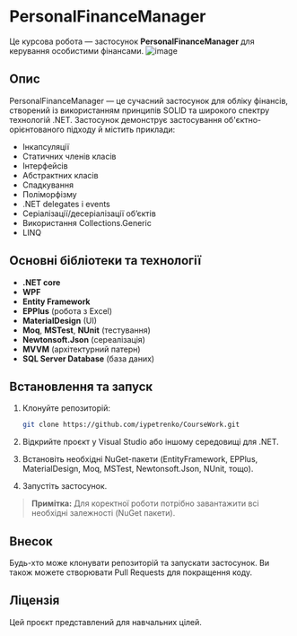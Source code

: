 # PersonalFinanceManager

Це курсова робота — застосунок **PersonalFinanceManager** для керування особистими фінансами.
          ![image](https://github.com/user-attachments/assets/331a39a3-8292-4c0b-985d-f707c8dd6e48)

## Опис

PersonalFinanceManager — це сучасний застосунок для обліку фінансів, створений із використанням принципів SOLID та широкого спектру технологій .NET. Застосунок демонструє застосування об'єктно-орієнтованого підходу й містить приклади:

- Інкапсуляції
- Статичних членів класів
- Інтерфейсів
- Абстрактних класів
- Спадкування
- Поліморфізму
- .NET delegates і events
- Серіалізації/десеріалізації об’єктів
- Використання Collections.Generic
- LINQ

## Основні бібліотеки та технології

- **.NET core**
- **WPF**
- **Entity Framework**
- **EPPlus** (робота з Excel)
- **MaterialDesign** (UI)
- **Moq**, **MSTest**, **NUnit** (тестування)
- **Newtonsoft.Json** (сереалізація)
- **MVVM** (архітектурний патерн)
- **SQL Server Database** (база даних)

## Встановлення та запуск

1. Клонуйте репозиторій:

   ```sh
   git clone https://github.com/iypetrenko/CourseWork.git
   ```

2. Відкрийте проєкт у Visual Studio або іншому середовищі для .NET.

3. Встановіть необхідні NuGet-пакети (EntityFramework, EPPlus, MaterialDesign, Moq, MSTest, Newtonsoft.Json, NUnit, тощо).

4. Запустіть застосунок.

> **Примітка:** Для коректної роботи потрібно завантажити всі необхідні залежності (NuGet пакети).

## Внесок

Будь-хто може клонувати репозиторій та запускати застосунок. Ви також можете створювати Pull Requests для покращення коду.

## Ліцензія

Цей проєкт представлений для навчальних цілей.

